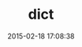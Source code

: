 ---
layout: post
title:  "dict"
repo:   "Ragnarson/dict-gem"
date:   2015-02-18 17:08:38
gemurl: https://github.com/Ragnarson/dict-gem
---